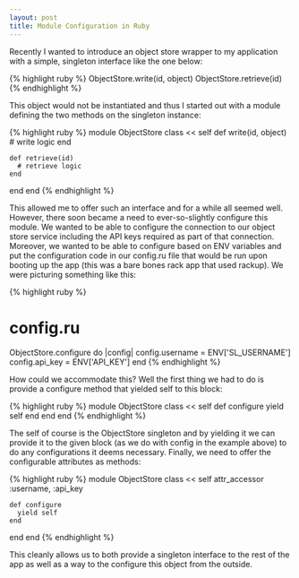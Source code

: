 ```yaml
---
layout: post
title: Module Configuration in Ruby
---
```


Recently I wanted to introduce an object store wrapper to my application with a simple, singleton interface like the one below:

{% highlight ruby %}
ObjectStore.write(id, object)
ObjectStore.retrieve(id)
{% endhighlight %}

This object would not be instantiated and thus I started out with a module defining the two methods on the singleton instance:

{% highlight ruby %}
module ObjectStore
  class << self
    def write(id, object)
      # write logic
    end

    def retrieve(id)
      # retrieve logic
    end
  end
end
{% endhighlight %}

This allowed me to offer such an interface and for a while all seemed well. However, there soon became a need to ever-so-slightly configure this module. We wanted to be able to configure the connection to our object store service including the API keys required as part of that connection. Moreover, we wanted to be able to configure based on ENV variables and put the configuration code in our config.ru file that would be run upon booting up the app (this was a bare bones rack app that used rackup). We were picturing something like this:

{% highlight ruby %}
# config.ru
ObjectStore.configure do |config|
  config.username = ENV['SL_USERNAME']
  config.api_key  = ENV['API_KEY']
end
{% endhighlight %}

How could we accommodate this? Well the first thing we had to do is provide a configure method that yielded self to this block:

{% highlight ruby %}
module ObjectStore
  class << self
    def configure
      yield self
    end
  end
end
{% endhighlight %}

The self of course is the ObjectStore singleton and by yielding it we can provide it to the given block (as we do with config in the example above) to do any configurations it deems necessary. Finally, we need to offer the configurable attributes as methods:

{% highlight ruby %}
module ObjectStore
  class << self
    attr_accessor :username, :api_key

    def configure
      yield self
    end
  end
end
{% endhighlight %}

This cleanly allows us to both provide a singleton interface to the rest of the app as well as a way to the configure this object from the outside.
